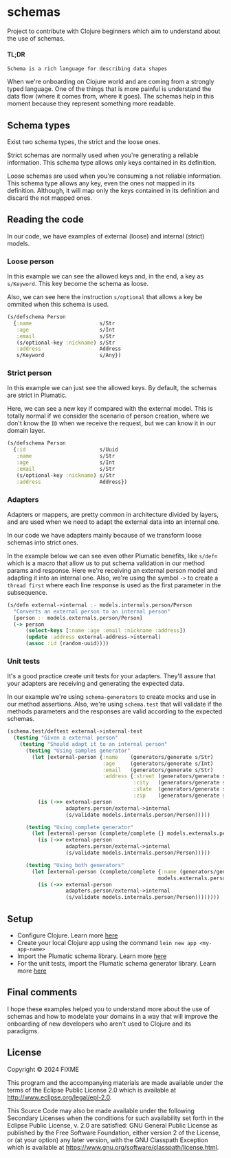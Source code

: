 # schemas
Project to contribute with Clojure beginners which aim to understand about the use of schemas.

#### TL;DR
`Schema is a rich language for describing data shapes`

When we're onboarding on Clojure world and are coming from a strongly typed language. One of the things that is more painful is understand the data flow (where it comes from, where it goes). 
The schemas help in this moment because they represent something more readable.

## Schema types
Exist two schema types, the strict and the loose ones. 

Strict schemas are normally used when you're generating a reliable information. This schema type allows only keys contained in its definition.

Loose schemas are used when you're consuming a not reliable information. This schema type allows any key, even the ones not mapped in its definition. Although, it will map only the keys contained in its definition and discard the not mapped ones.

## Reading the code
In our code, we have examples of external (loose) and internal (strict) models.

### Loose person
In this example we can see the allowed keys and, in the end, a key as `s/Keyword`. This key become the schema as loose.

Also, we can see here the instruction `s/optional` that allows a key be ommited when this schema is used.
```clojure
(s/defschema Person
  {:name                      s/Str
   :age                       s/Int
   :email                     s/Str
   (s/optional-key :nickname) s/Str
   :address                   Address
   s/Keyword                  s/Any})
```

### Strict person
In this example we can just see the allowed keys. By default, the schemas are strict in Plumatic.

Here, we can see a new key if compared with the external model. This is totally normal if we consider the scenario of person creation, where we don't know the `ID` when we receive the request, but we can know it in our domain layer.
```clojure
(s/defschema Person
  {:id                        s/Uuid
   :name                      s/Str
   :age                       s/Int
   :email                     s/Str
   (s/optional-key :nickname) s/Str
   :address                   Address})
```

### Adapters
Adapters or mappers, are pretty common in architecture divided by layers, and are used when we need to adapt the external data into an internal one.

In our code we have adapters mainly because of we transform loose schemas into strict ones.

In the example below we can see even other Plumatic benefits, like `s/defn` which is a macro that allow us to put schema validation in our method params and response. Here we're receiving an external person model and adapting it into an internal one. Also, we're using the symbol `->` to create a `thread first` where each line response is used as the first parameter in the subsequence.
```clojure
(s/defn external->internal :- models.internals.person/Person
  "Converts an external person to an internal person"
  [person :- models.externals.person/Person]
  (-> person
      (select-keys [:name :age :email :nickname :address])
      (update :address external-address->internal)
      (assoc :id (random-uuid))))
```

### Unit tests
It's a good practice create unit tests for your adapters. They'll assure that your adapters are receiving and generating the expected data.

In our example we're using `schema-generators` to create mocks and use in our method assertions. Also, we're using `schema.test` that will validate if the methods parameters and the responses are valid according to the expected schemas.
```clojure
(schema.test/deftest external->internal-test
  (testing "Given a external person"
    (testing "Should adapt it to an internal person"
      (testing "Using samples generator"
        (let [external-person {:name    (generators/generate s/Str)
                               :age     (generators/generate s/Int)
                               :email   (generators/generate s/Str)
                               :address {:street (generators/generate s/Str)
                                         :city   (generators/generate s/Str)
                                         :state  (generators/generate s/Str)
                                         :zip    (generators/generate s/Str)}}]
          (is (->> external-person
                   adapters.person/external->internal
                   (s/validate models.internals.person/Person)))))

      (testing "Using complete generator"
        (let [external-person (complete/complete {} models.externals.person/Person)]
          (is (->> external-person
                   adapters.person/external->internal
                   (s/validate models.internals.person/Person)))))

      (testing "Using both generators"
        (let [external-person (complete/complete {:name (generators/generate s/Str)}
                                                 models.externals.person/Person)]
          (is (->> external-person
                   adapters.person/external->internal
                   (s/validate models.internals.person/Person))))))))
```

## Setup
- Configure Clojure. Learn more [here](https://clojure.org/guides/getting_started)
- Create your local Clojure app using the command `lein new app <my-app-name>`
- Import the Plumatic schema library. Learn more [here](https://github.com/plumatic/schema)
- For the unit tests, import the Plumatic schema generator library. Learn more [here](https://github.com/plumatic/schema-generators)

## Final comments
I hope these examples helped you to understand more about the use of schemas and how to modelate your domains in a way that will improve the onboarding of new developers who aren't used to Clojure and its paradigms.

## License

Copyright © 2024 FIXME

This program and the accompanying materials are made available under the
terms of the Eclipse Public License 2.0 which is available at
http://www.eclipse.org/legal/epl-2.0.

This Source Code may also be made available under the following Secondary
Licenses when the conditions for such availability set forth in the Eclipse
Public License, v. 2.0 are satisfied: GNU General Public License as published by
the Free Software Foundation, either version 2 of the License, or (at your
option) any later version, with the GNU Classpath Exception which is available
at https://www.gnu.org/software/classpath/license.html.
